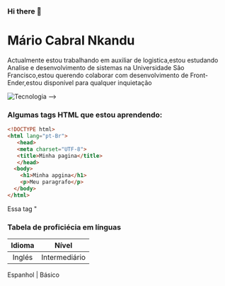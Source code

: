 ### Hi there 👋



# Mário Cabral Nkandu
Actualmente estou trabalhando em auxiliar de logistica,estou estudando Analise e desenvolvimento de sistemas na Universidade São Francisco,estou querendo colaborar com desenvolvimento de Front-Ender,estou disponível para qualquer inquietação












![Tecnologia](https://abstartups.com.br/wp-content/uploads/2018/10/Qual-a-tecnologia.jpg)
-->

### Algumas tags HTML que estou aprendendo:
```html
<!DOCTYPE html>
<html lang="pt-Br">
   <head>
   <meta charset="UTF-8">  
   <title>Minha pagina</title>
   </head>  
  <body>
    <h1>Minha apgina</h1>
    <p>Meu paragrafo</p>
  </body>
</html>
```
Essa tag "<DOCTYPE html>
                  
</body>







### Tabela de proficiécia em línguas

Idioma  | Nível
:---------: | :-------------:
Inglés | Intermediário

Espanhol | Básico


